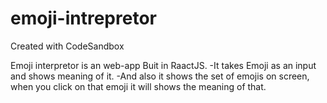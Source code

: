 # emoji-intrepretor
Created with CodeSandbox

Emoji interpretor is an web-app Buit in RaactJS.
-It takes Emoji as an input and shows meaning of it.
-And also it shows the set of emojis on screen, when you click on that emoji it will shows the meaning of that.
